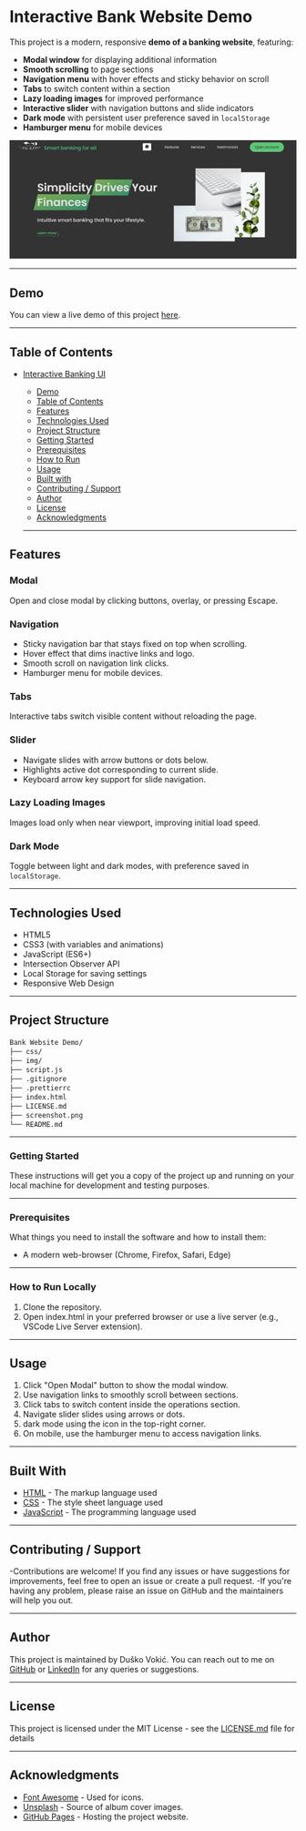 # Interactive Bank Website Demo

This project is a modern, responsive **demo of a banking website**, featuring:

- **Modal window** for displaying additional information
- **Smooth scrolling** to page sections
- **Navigation menu** with hover effects and sticky behavior on scroll
- **Tabs** to switch content within a section
- **Lazy loading images** for improved performance
- **Interactive slider** with navigation buttons and slide indicators
- **Dark mode** with persistent user preference saved in `localStorage`
- **Hamburger menu** for mobile devices

![Interactive Bank Website Demo](screenshot.png)

---

## Demo

You can view a live demo of this project [here](https://d-vokic.github.io/Bank-Website-Demo/).

---

## Table of Contents

- [Interactive Banking UI](#interactive-banking-ui)

  - [Demo](#demo)
  - [Table of Contents](#table-of-contents)
  - [Features](#features)
  - [Technologies Used](#technologies-used)
  - [Project Structure](#project-structure)
  - [Getting Started](#getting-started)
  - [Prerequisites](#prerequisites)
  - [How to Run](#how-to-run)
  - [Usage](#usage)
  - [Built with](#built-with)
  - [Contributing / Support](#contributing--support)
  - [Author](#author)
  - [License](#license)
  - [Acknowledgments](#acknowledgments)

  ***

## Features

### Modal

Open and close modal by clicking buttons, overlay, or pressing Escape.

### Navigation

- Sticky navigation bar that stays fixed on top when scrolling.
- Hover effect that dims inactive links and logo.
- Smooth scroll on navigation link clicks.
- Hamburger menu for mobile devices.

### Tabs

Interactive tabs switch visible content without reloading the page.

### Slider

- Navigate slides with arrow buttons or dots below.
- Highlights active dot corresponding to current slide.
- Keyboard arrow key support for slide navigation.

### Lazy Loading Images

Images load only when near viewport, improving initial load speed.

### Dark Mode

Toggle between light and dark modes, with preference saved in `localStorage`.

---

## Technologies Used

- HTML5
- CSS3 (with variables and animations)
- JavaScript (ES6+)
- Intersection Observer API
- Local Storage for saving settings
- Responsive Web Design

---

## Project Structure

```
Bank Website Demo/
├── css/
├── img/
├── script.js
├── .gitignore
├── .prettierrc
├── index.html
├── LICENSE.md
├── screenshot.png
└── README.md
```

---

### Getting Started

These instructions will get you a copy of the project up and running on your local machine for development and testing purposes.

---

### Prerequisites

What things you need to install the software and how to install them:

- A modern web-browser (Chrome, Firefox, Safari, Edge)

---

### How to Run Locally

1. Clone the repository.
2. Open index.html in your preferred browser or use a live server (e.g., VSCode Live Server extension).

---

## Usage

1. Click "Open Modal" button to show the modal window.
2. Use navigation links to smoothly scroll between sections.
3. Click tabs to switch content inside the operations section.
4. Navigate slider slides using arrows or dots.
5. dark mode using the icon in the top-right corner.
6. On mobile, use the hamburger menu to access navigation links.

---

## Built With

- [HTML](https://developer.mozilla.org/en-US/docs/Web/HTML) - The markup language used
- [CSS](https://developer.mozilla.org/en-US/docs/Web/CSS) - The style sheet language used
- [JavaScript](https://developer.mozilla.org/en-US/docs/Web/JavaScript) - The programming language used

---

## Contributing / Support

-Contributions are welcome! If you find any issues or have suggestions for improvements, feel free to open an issue or create a pull request.
-If you're having any problem, please raise an issue on GitHub and the maintainers will help you out.

---

## Author

This project is maintained by Duško Vokić. You can reach out to me on [GitHub](https://github.com/D-vokic?tab=repositories) or [LinkedIn](https://www.linkedin.com/in/du%C5%A1ko-voki%C4%87-0337a2106) for any queries or suggestions.

---

## License

This project is licensed under the MIT License - see the [LICENSE.md](LICENSE.md) file for details

---

## Acknowledgments

- [Font Awesome](https://fontawesome.com/) - Used for icons.
- [Unsplash](https://unsplash.com/) - Source of album cover images.
- [GitHub Pages](https://pages.github.com/) - Hosting the project website.
